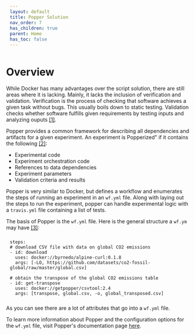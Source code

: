 ```yaml
---
layout: default
title: Popper Solution
nav_order: 7
has_children: true
parent: Home
has_toc: false
---
```

# Overview

While Docker has many advantages over the script solution, there are still areas where it is lacking. Mainly, it lacks the inclusion of verification and validation. Verification is the process of checking that software achieves a given task without bugs. This usually boils down to static testing. Validation checks whether software fulfills given requirements by testing inputs and analyzing ouputs <a href= "/Trust-Tools/references.html">[1]</a>.

Popper provides a common framework for describing all dependencies and artifacts for a given experiment. An experiment is Popperized" if it contains the following <a href= "/Trust-Tools/references.html">[2]</a>:
* Experimental code
* Experiment orchestration code
* References to data dependencies
* Experiment parameters
* Validation criteria and results

Popper is very similar to Docker, but defines a workflow and enumerates the steps of running an experiment in an <code>wf.yml</code> file. Along with laying out the steps to run the experiment, popper can handle experimental logic with a <code>travis.yml</code> file containing a list of tests.

The basis of Popper is the <code>wf.yml</code> file. Here is the general structure a <code>wf.ym</code> may have <a href= "/Trust-Tools/references.html">[3]</a>:
<style>
pre code {
  display: block;
  padding: 10px;
  font-size: 12px;
} 
</style>
<pre><code>steps:
# download CSV file with data on global CO2 emissions
- id: download
  uses: docker://byrnedo/alpine-curl:0.1.8
  args: [-LO, https://github.com/datasets/co2-fossil-global/raw/master/global.csv]

# obtain the transpose of the global CO2 emissions table
- id: get-transpose
  uses: docker://getpopper/csvtool:2.4
  args: [transpose, global.csv, -o, global_transposed.csv]
</code></pre>

As you can see there are a lot of attributes that go into a <code>wf.yml</code> file.

 To learn more information about Popper and the configuration options for the <code>wf.yml</code> file, visit Popper's documentation page [here](https://popper.readthedocs.io/en/latest/index.html).
